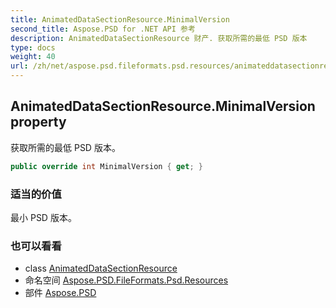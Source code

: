 ```yaml
---
title: AnimatedDataSectionResource.MinimalVersion
second_title: Aspose.PSD for .NET API 参考
description: AnimatedDataSectionResource 财产. 获取所需的最低 PSD 版本
type: docs
weight: 40
url: /zh/net/aspose.psd.fileformats.psd.resources/animateddatasectionresource/minimalversion/
---
```

## AnimatedDataSectionResource.MinimalVersion property

获取所需的最低 PSD 版本。

```csharp
public override int MinimalVersion { get; }
```

### 适当的价值

最小 PSD 版本。

### 也可以看看

* class [AnimatedDataSectionResource](../)
* 命名空间 [Aspose.PSD.FileFormats.Psd.Resources](../../animateddatasectionresource/)
* 部件 [Aspose.PSD](../../../)


